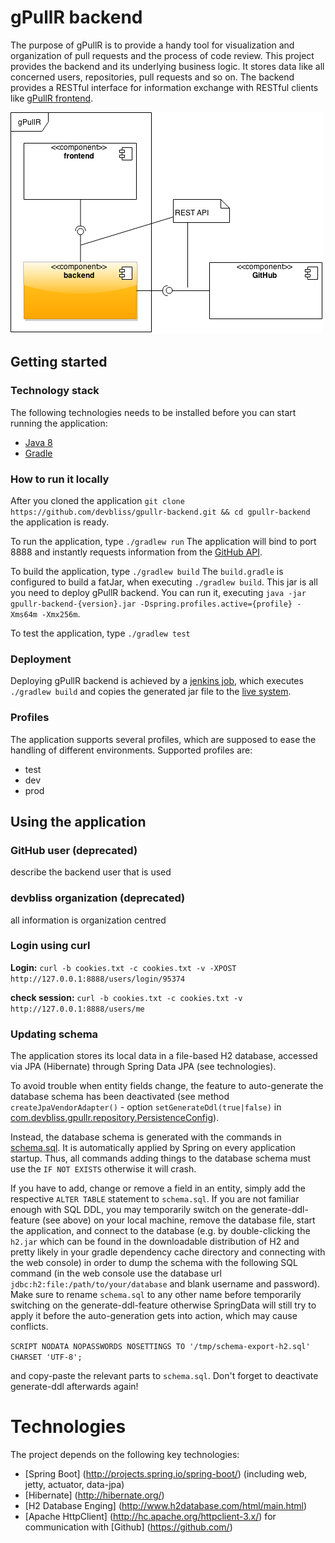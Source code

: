 # gPullR backend
The purpose of gPullR is to provide a handy tool for visualization and organization of pull requests and the process of code review. This project provides the backend and its underlying business logic. It stores data like all concerned users, repositories, pull requests and so on. The backend provides a RESTful interface for information exchange with RESTful clients like [gPullR frontend](https://github.com/devbliss/gpullr-frontend/).

![components](/docs/components.png)

## Getting started
### Technology stack
The following technologies needs to be installed before you can start running the application:

  * [Java 8](https://java.com/download/)
  * [Gradle](http://gradle.org/)

### How to run it locally
After you cloned the application `git clone https://github.com/devbliss/gpullr-backend.git && cd gpullr-backend` the application is ready.

To run the application, type
`./gradlew run`
The application will bind to port 8888 and instantly requests information from the [GitHub API](https://developer.github.com/v3/).

To build the application, type
`./gradlew build`
The `build.gradle` is configured to build a fatJar, when executing `./gradlew build`. This jar is all you need to deploy gPullR backend. You can run it, executing `java -jar gpullr-backend-{version}.jar -Dspring.profiles.active={profile} -Xms64m -Xmx256m`.

To test the application, type
`./gradlew test`

### Deployment
Deploying gPullR backend is achieved by a [jenkins job](http://jenkins.devbliss.com/view/gPullR/job/gPullR-backend-build/), which executes `./gradlew build` and copies the generated jar file to the [live system](http://gpullr.devbliss.com/).

### Profiles
The application supports several profiles, which are supposed to ease the handling of different environments. Supported profiles are:

* test
* dev
* prod

## Using the application
### GitHub user (deprecated)
describe the backend user that is used

### devbliss organization (deprecated)
all information is organization centred

### Login using curl
**Login:** `curl -b cookies.txt -c cookies.txt -v -XPOST http://127.0.0.1:8888/users/login/95374`

**check session:** `curl -b cookies.txt -c cookies.txt -v http://127.0.0.1:8888/users/me`

### Updating schema
The application stores its local data in a file-based H2 database, accessed via JPA (Hibernate) through Spring Data
JPA (see technologies).

To avoid trouble when entity fields change, the feature to auto-generate the database schema has been deactivated (see method `createJpaVendorAdapter()` - option `setGenerateDdl(true|false)` in [com.devbliss.gpullr.repository.PersistenceConfig](https://github.com/devbliss/gpullr-backend/blob/master/src/main/java/com/devbliss/gpullr/repository/PersistenceConfig.java)).

Instead, the database schema is generated with the commands in [schema.sql](https://github.com/devbliss/gpullr-backend/blob/master/src/main/resources/schema.sql). It is automatically applied by Spring on every application startup.
Thus, all commands adding things to the database schema must use the `IF NOT EXISTS` otherwise it will crash.

If you have to add, change or remove a field in an entity, simply add the respective `ALTER TABLE` statement to `schema.sql`.
If you are not familiar enough with SQL DDL, you may temporarily switch on the generate-ddl-feature (see above) on your local machine, remove the database file, start the application, and connect to the database (e.g. by double-clicking the `h2.jar` which can be found in the downloadable distribution of H2 and pretty likely in your gradle dependency cache directory and connecting with the web console) in order to dump the schema with the following SQL command (in the web console use the database url `jdbc:h2:file:/path/to/your/database` and blank username and password).
Make sure to rename `schema.sql` to any other name before temporarily switching on the generate-ddl-feature otherwise SpringData will still try to apply it before the auto-generation gets into action, which may cause conflicts.

`SCRIPT NODATA NOPASSWORDS NOSETTINGS TO '/tmp/schema-export-h2.sql' CHARSET 'UTF-8';`

 and copy-paste the relevant parts to `schema.sql`. Don't forget to deactivate generate-ddl afterwards again!

# Technologies
The project depends on the following key technologies:

* [Spring Boot] (http://projects.spring.io/spring-boot/) (including web, jetty, actuator, data-jpa)
* [Hibernate] (http://hibernate.org/)
* [H2 Database Enging] (http://www.h2database.com/html/main.html)
* [Apache HttpClient] (http://hc.apache.org/httpclient-3.x/) for communication with [Github] (https://github.com/)
